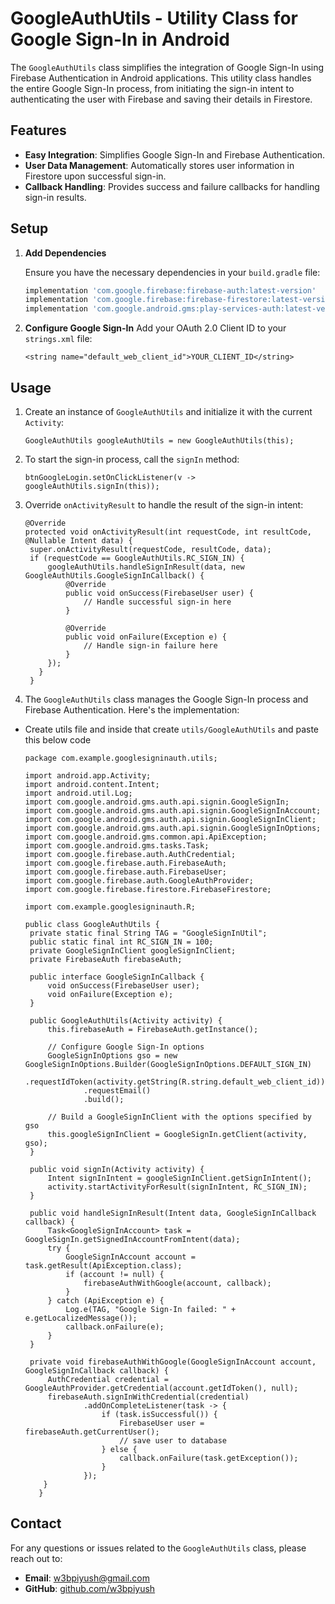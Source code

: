 # GoogleAuthUtils - Utility Class for Google Sign-In in Android

The `GoogleAuthUtils` class simplifies the integration of Google Sign-In using Firebase Authentication in Android applications. This utility class handles the entire Google Sign-In process, from initiating the sign-in intent to authenticating the user with Firebase and saving their details in Firestore.

## Features

- **Easy Integration**: Simplifies Google Sign-In and Firebase Authentication.
- **User Data Management**: Automatically stores user information in Firestore upon successful sign-in.
- **Callback Handling**: Provides success and failure callbacks for handling sign-in results.

## Setup

1. **Add Dependencies**

   Ensure you have the necessary dependencies in your `build.gradle` file:

   ```groovy
   implementation 'com.google.firebase:firebase-auth:latest-version'
   implementation 'com.google.firebase:firebase-firestore:latest-version'
   implementation 'com.google.android.gms:play-services-auth:latest-version'
   ```

2. **Configure Google Sign-In**
   Add your OAuth 2.0 Client ID to your `strings.xml` file:
   ```
   <string name="default_web_client_id">YOUR_CLIENT_ID</string>
   ```

## Usage

1. Create an instance of `GoogleAuthUtils` and initialize it with the current `Activity`:
   ```
   GoogleAuthUtils googleAuthUtils = new GoogleAuthUtils(this);
   ```
2. To start the sign-in process, call the `signIn` method:
   ```
   btnGoogleLogin.setOnClickListener(v -> googleAuthUtils.signIn(this));
   ```
3. Override `onActivityResult` to handle the result of the sign-in intent:

   ```
   @Override
   protected void onActivityResult(int requestCode, int resultCode, @Nullable Intent data) {
    super.onActivityResult(requestCode, resultCode, data);
    if (requestCode == GoogleAuthUtils.RC_SIGN_IN) {
        googleAuthUtils.handleSignInResult(data, new GoogleAuthUtils.GoogleSignInCallback() {
            @Override
            public void onSuccess(FirebaseUser user) {
                // Handle successful sign-in here
            }

            @Override
            public void onFailure(Exception e) {
                // Handle sign-in failure here
            }
        });
      }
    }
   ```

4. The `GoogleAuthUtils` class manages the Google Sign-In process and Firebase Authentication. Here's the implementation:

- Create utils file and inside that create `utils/GoogleAuthUtils` and paste this below code

  ```
  package com.example.googlesigninauth.utils;

  import android.app.Activity;
  import android.content.Intent;
  import android.util.Log;
  import com.google.android.gms.auth.api.signin.GoogleSignIn;
  import com.google.android.gms.auth.api.signin.GoogleSignInAccount;
  import com.google.android.gms.auth.api.signin.GoogleSignInClient;
  import com.google.android.gms.auth.api.signin.GoogleSignInOptions;
  import com.google.android.gms.common.api.ApiException;
  import com.google.android.gms.tasks.Task;
  import com.google.firebase.auth.AuthCredential;
  import com.google.firebase.auth.FirebaseAuth;
  import com.google.firebase.auth.FirebaseUser;
  import com.google.firebase.auth.GoogleAuthProvider;
  import com.google.firebase.firestore.FirebaseFirestore;

  import com.example.googlesigninauth.R;

  public class GoogleAuthUtils {
   private static final String TAG = "GoogleSignInUtil";
   public static final int RC_SIGN_IN = 100;
   private GoogleSignInClient googleSignInClient;
   private FirebaseAuth firebaseAuth;

   public interface GoogleSignInCallback {
       void onSuccess(FirebaseUser user);
       void onFailure(Exception e);
   }

   public GoogleAuthUtils(Activity activity) {
       this.firebaseAuth = FirebaseAuth.getInstance();

       // Configure Google Sign-In options
       GoogleSignInOptions gso = new GoogleSignInOptions.Builder(GoogleSignInOptions.DEFAULT_SIGN_IN)
               .requestIdToken(activity.getString(R.string.default_web_client_id))
               .requestEmail()
               .build();

       // Build a GoogleSignInClient with the options specified by gso
       this.googleSignInClient = GoogleSignIn.getClient(activity, gso);
   }

   public void signIn(Activity activity) {
       Intent signInIntent = googleSignInClient.getSignInIntent();
       activity.startActivityForResult(signInIntent, RC_SIGN_IN);
   }

   public void handleSignInResult(Intent data, GoogleSignInCallback callback) {
       Task<GoogleSignInAccount> task = GoogleSignIn.getSignedInAccountFromIntent(data);
       try {
           GoogleSignInAccount account = task.getResult(ApiException.class);
           if (account != null) {
               firebaseAuthWithGoogle(account, callback);
           }
       } catch (ApiException e) {
           Log.e(TAG, "Google Sign-In failed: " + e.getLocalizedMessage());
           callback.onFailure(e);
       }
   }

   private void firebaseAuthWithGoogle(GoogleSignInAccount account, GoogleSignInCallback callback) {
       AuthCredential credential = GoogleAuthProvider.getCredential(account.getIdToken(), null);
       firebaseAuth.signInWithCredential(credential)
               .addOnCompleteListener(task -> {
                   if (task.isSuccessful()) {
                       FirebaseUser user = firebaseAuth.getCurrentUser();
                       // save user to database
                   } else {
                       callback.onFailure(task.getException());
                   }
               });
      }
     }
  ```

## Contact

For any questions or issues related to the `GoogleAuthUtils` class, please reach out to:

- **Email**: [w3bpiyush@gmail.com](mailto:w3bpiyush@gmail.com)
- **GitHub**: [github.com/w3bpiyush](https://github.com/w3bpiyush)
